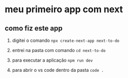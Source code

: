 # meu primeiro app com next

## como fiz este app

1. digitei o comando ```npx create-next-app next-to-do```

2. entrei na pasta com comando ```cd next-to-do```

3. para executar a aplicação ```npm run dev```

4. para abrir o vs code dentro da pasta ```code .```